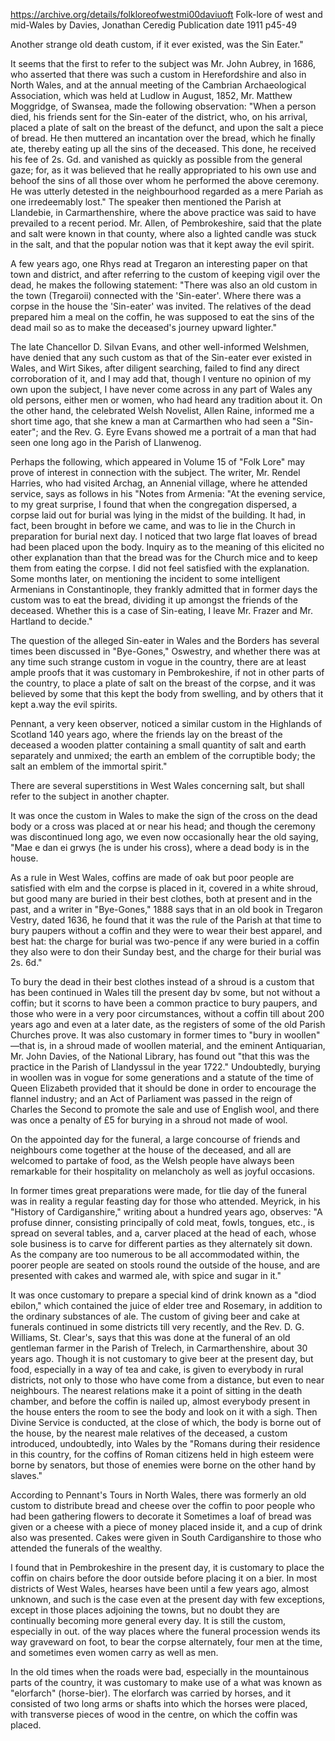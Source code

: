 
https://archive.org/details/folkloreofwestmi00daviuoft
Folk-lore of west and mid-Wales
by Davies, Jonathan Ceredig
Publication date 1911
p45-49

Another strange old death custom, if it ever existed, was the Sin Eater."

It seems that the first to refer to the subject was Mr. John Aubrey, in 1686, who asserted that there was such a custom in Herefordshire and also in North Wales, and at the annual meeting of the Cambrian Archaeological Association, which was held at Ludlow in August, 1852, Mr. Matthew Moggridge, of Swansea, made the following observation: "When a person died, his friends sent for the Sin-eater of the district, who, on his arrival, placed a plate of salt on the breast of the defunct, and upon the salt a piece of bread. He then muttered an incantation over the bread, which he finally ate, thereby eating up all the sins of the deceased. This done, he received his fee of 2s. Gd. and vanished as quickly as possible from the general gaze; for, as it was believed that he really appropriated to his own use and behoof the sins of all those over whom he performed the above ceremony. He was utterly detested in the neighbourhood regarded as a mere Pariah as one irredeemably lost." The speaker then mentioned the Parish at Llandebie, in Carmarthenshire, where the above practice was said to have prevailed to a recent period. Mr. Allen, of Pembrokeshire, said that the plate and salt were known in that county, where also a lighted candle was stuck in the salt, and that the popular notion was that it kept away the evil spirit.

A few years ago, one Rhys read at Tregaron an interesting paper on that town and district, and after referring to the custom of keeping vigil over the dead, he makes the following statement: "There was also an old custom in the town (Tregaroii) connected with the 'Sin-eater'. Where there was a corpse in the house the 'Sin-eater' was invited. The relatives of the dead prepared him a meal on the coffin, he was supposed to eat the sins of the dead mail so as to make the deceased's journey upward lighter."

The late Chancellor D. Silvan Evans, and other well-informed Welshmen, have denied that any such custom as that of the Sin-eater ever existed in Wales, and Wirt Sikes, after diligent searching, failed to find any direct corroboration of it, and I may add that, though I venture no opinion of my own upon the subject, I have never come across in any part of Wales any old persons, either men or women, who had heard any tradition about it. On the other hand, the celebrated Welsh Novelist, Allen Raine, informed me a short time ago, that she knew a man at Carmarthen who had seen a "Sin-eater"; and the Rev. G. Eyre Evans showed me a portrait of a man that had seen one long ago in the Parish of Llanwenog.

Perhaps the following, which appeared in Volume 15 of "Folk Lore" may prove of interest in connection with the subject. The writer, Mr. Rendel Harries, who had visited Archag, an Annenial village, where he attended service, says as follows in his "Notes from Armenia: "At the evening service, to my great surprise, I found that when the congregation dispersed, a corpse laid out for burial was lying in the midst of the building. It had, in fact, been brought in before we came, and was to lie in the Church in preparation for burial next day. I noticed that two large flat loaves of bread had been placed upon the body. Inquiry as to the meaning of this elicited no other explanation than that the bread was for the Church mice and to keep them from eating the corpse. I did not feel satisfied with the explanation. Some months later, on mentioning the incident to some intelligent Armenians in Constantinople, they frankly admitted that in former days the custom was to eat the bread, dividing it up amongst the friends of the deceased. Whether this is a case of Sin-eating, I leave Mr. Frazer and Mr. Hartland to decide."

The question of the alleged Sin-eater in Wales and the Borders has several times been discussed in "Bye-Gones," Oswestry, and whether there was at any time such strange custom in vogue in the country, there are at least ample proofs that it was customary in Pembrokeshire, if not in other parts of the country, to place a plate of salt on the breast of the corpse, and it was believed by some that this kept the body from swelling, and by others that it kept a.way the evil spirits.

Pennant, a very keen observer, noticed a similar custom in the Highlands of Scotland 140 years ago, where  the friends lay on the breast of the deceased a wooden platter containing a small quantity of salt and earth separately and unmixed; the earth an emblem of the corruptible body; the salt an emblem of the immortal spirit."

There are several superstitions in West Wales concerning salt, but shall refer to the subject in another chapter.

It was once the custom in Wales to make the sign of the cross on the dead body or a cross was placed at or near his head; and though the ceremony was discontinued long ago, we even now occasionally hear the old saying, "Mae e dan ei grwys (he is under his cross), where a dead body is in the house.

As a rule in West Wales, coffins are made of oak but poor people are satisfied with elm and the corpse is placed in it, covered in a white shroud, but good many are buried in their best clothes, both at present and in the past, and a writer in "Bye-Gones," 1888 says that in an old book in Tregaron Vestry, dated 1636, he found that it was the rule of the Parish at that time to bury paupers without a coffin and they were to wear their best apparel, and best hat: the charge for burial was two-pence if any were buried in a coffin they also were to don their Sunday best, and the charge for their burial was 2s. 6d."

To bury the dead in their best clothes instead of a shroud is a custom that has been continued in Wales till the present day bv some, but not without a coffin; but it scorns to have been a common practice to bury paupers, and those who were in a very poor circumstances, without a coffin till about 200 years ago and even at a later date, as the registers of some of the old Parish Churches prove. It was also customary in former times to "bury in woollen" —that is, in a shroud made of woollen material, and the eminent Antiquarian, Mr. John Davies, of the National Library, has found out "that this was the practice in the Parish of Llandyssul in the year 1722." Undoubtedly, burying in woollen was in vogue for some generations and a statute of the time of Queen Elizabeth provided that it should be done in order to encourage the flannel industry; and an Act of Parliament was passed in the reign of Charles the Second to promote the sale and use of English wool, and there was once a penalty of £5 for burying in a shroud not made of wool.

On the appointed day for the funeral, a large concourse of friends and neighbours come together at the house of the deceased, and all are welcomed to partake of food, as the Welsh people have always been remarkable for their hospitality on melancholy as well as joyful occasions.

In former times great preparations were made, for tlie day of the funeral was in reality a regular feasting day for those who attended. Meyrick, in his "History of Cardiganshire," writing about a hundred years ago, observes: "A profuse dinner, consisting principally of cold meat, fowls, tongues, etc., is spread on several tables, and a, carver placed at the head of each, whose sole business is to carve for different parties as they alternately sit down. As the company are too numerous to be all accommodated within, the poorer people are seated on stools round the outside of the house, and are presented with cakes and warmed ale, with spice and sugar in it."

It was once customary to prepare a special kind of drink known as a "diod ebilon," which contained the juice of elder tree and Rosemary, in addition to the ordinary substances of ale. The custom of giving beer and cake at funerals continued in some districts till very recently, and the Rev. D. G. Williams, St. Clear's, says that this was done at the funeral of an old gentleman farmer in the Parish of Trelech, in Carmarthenshire, about 30 years ago. Though it is not customary to give beer at the present day, but food, especially in a way of tea and cake, is given to everybody in rural districts, not only to those who have come from a distance, but even to near neighbours. The nearest relations make it a point of sitting in the death chamber, and before the coffin is nailed up, almost everybody present in the house enters the room to see the body and look on it with a sigh. Then Divine Service is conducted, at the close of which, the body is borne out of the house, by the nearest male relatives of the deceased, a custom introduced, undoubtedly, into Wales by the "Romans during their residence in this country, for the coffins of Roman citizens held in high esteem were borne by senators, but those of enemies were borne on the other hand by slaves."

According to Pennant's Tours in North Wales, there was formerly an old custom to distribute bread and cheese over the coffin to poor people who had been gathering flowers to decorate it Sometimes a loaf of bread was given or a cheese with a piece of money placed inside it, and a cup of drink also was presented. Cakes were given in South Cardiganshire to those who attended the funerals of the wealthy.

I found that in Pembrokeshire in the present day, it is customary to place the coffin on chairs before the door outside before placing it on a bier. In most districts of West Wales, hearses have been until a few years ago, almost unknown, and such is the case even at the present day with few exceptions, except in those places adjoining the towns, but no doubt they are continually becoming more general every day. It is still the custom, especially in out. of the way places where the funeral procession wends its way graveward on foot, to bear the corpse alternately, four men at the time, and sometimes even women carry as well as men.

In the old times when the roads were bad, especially in the mountainous parts of the country, it was customary to make use of a what was known as "elorfarch" (horse-bier). The elorfarch was carried by horses, and it consisted of two long arms or shafts into which the horses were placed, with transverse pieces of wood in the centre, on which the coffin was placed.
